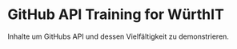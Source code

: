 # GitHub API Training for WürthIT

Inhalte um GitHubs API und dessen Vielfältigkeit zu demonstrieren.
